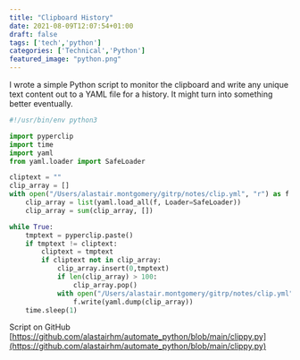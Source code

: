 ```yaml
---
title: "Clipboard History"
date: 2021-08-09T12:07:54+01:00
draft: false
tags: ['tech','python']
categories: ['Technical','Python']
featured_image: "python.png"
---
```


I wrote a simple Python script to monitor the clipboard and write any unique text content out to a YAML file for a history.
It might turn into something better eventually.

```python
#!/usr/bin/env python3

import pyperclip
import time
import yaml
from yaml.loader import SafeLoader

cliptext = ""
clip_array = []
with open("/Users/alastair.montgomery/gitrp/notes/clip.yml", "r") as f:
    clip_array = list(yaml.load_all(f, Loader=SafeLoader))
    clip_array = sum(clip_array, [])

while True:
    tmptext = pyperclip.paste()
    if tmptext != cliptext:
        cliptext = tmptext
        if cliptext not in clip_array:
            clip_array.insert(0,tmptext)
            if len(clip_array) > 100:
                clip_array.pop()
            with open("/Users/alastair.montgomery/gitrp/notes/clip.yml", "w") as f:
                f.write(yaml.dump(clip_array))
    time.sleep(1)
```

Script on GitHub [https://github.com/alastairhm/automate_python/blob/main/clippy.py](https://github.com/alastairhm/automate_python/blob/main/clippy.py)



